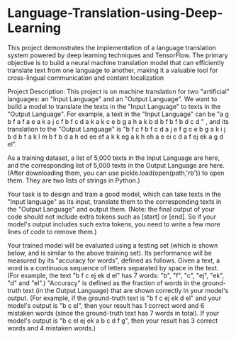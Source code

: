 # Language-Translation-using-Deep-Learning
This project demonstrates the implementation of a language translation system powered by deep learning techniques and TensorFlow. The primary objective is to build a neural machine translation model that can efficiently translate text from one language to another, making it a valuable tool for cross-lingual communication and content localization

Project Description:
This project is on machine translation for two "artificial" languages: an "Input Language" and an "Output Language". We want to build a model to translate the texts in the "Input Language" to texts in the "Output Language". For example, a text in the "Input Language" can be "a g b f a f a e a k a j c f b f c d a k a k c e b g a h a k b d b f b f b d c d " , and its translation to the "Output Language" is "b f c f b f c d a j e f g c e b g a k i j b d b f a k l m b f b d a h ed ee ef a k k eg a k h eh a e ei c d a f ej ek a g d el".

As a training dataset, a list of 5,000 texts in the Input Language are here, and the corresponding list of 5,000 texts in the Output Language are here. (After downloading them, you can use pickle.load(open(path,'rb')) to open them. They are two lists of strings in Python.)

Your task is to design and train a good model, which can take texts in the "Input language" as its input, translate them to the corresponding texts in the "Output Language" and output them. (Note: the final output of your code should not include extra tokens such as [start] or [end]. So if your model's output includes such extra tokens, you need to write a few more lines of code to remove them.)

Your trained model will be evaluated using a testing set (which is shown below, and is similar to the above training set). Its performance will be measured by its "accuracy for words", defined as follows. Given a text, a word is a continuous sequence of letters separated by space in the text. (For example, the text "b f c ej ek d el" has 7 words: "b", "f", "c", "ej", "ek", "d" and "el".) "Accuracy" is defined as the fraction of words in the ground-truth text (in the Output Language) that are shown correctly in your model's output. (For example, if the ground-truth text is "b f c ej ek d el" and your model's output is "b c el", then your result has 1 correct word and 6 mistaken words (since the ground-truth text has 7 words in total). If your model's output is "b c el ej ek a b c d f g", then your result has 3 correct words and 4 mistaken words.)

